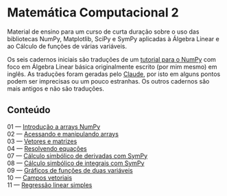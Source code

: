 # Matemática Computacional 2
Material de ensino para um curso de curta duração sobre o uso das bibliotecas NumPy, Matplotlib, SciPy e SymPy aplicadas à Álgebra Linear e ao Cálculo de funções de várias variáveis.

Os seis cadernos iniciais são traduções de um [tutorial para o NumPy](https://github.com/pzuehlke/NumPy-Tutorial) com foco em Álgebra Linear básica originalmente escrito (por mim mesmo) em inglês. As traduções foram geradas pelo [Claude](claude.ai), por isto em alguns pontos podem ser imprecisas ou um pouco estranhas. Os outros cadernos são mais antigos e não são traduções.


## Conteúdo


01 — [Introdução a arrays NumPy](https://github.com/pzuehlke/Matematica-Computacional-2/blob/main/01_introducao_a_arrays_numpy/01-introducao_a_arrays_numpy.ipynb)<br>
02 — [Acessando e manipulando arrays](https://github.com/pzuehlke/Matematica-Computacional-2/blob/main/02-acessando_e_manipulando_arrays/02-acessando_e_manipulando_arrays.ipynb)<br>
03 — [Vetores e matrizes](https://github.com/pzuehlke/Matematica-Computacional-2/blob/main/03-vetores_e_matrizes/03-vetores_e_matrizes.ipynb)<br>
04 — [Resolvendo equações](https://github.com/pzuehlke/Matematica-Computacional-2/blob/main/04-resolvendo_equacoes/04-resolvendo_equacoes.ipynb)<br>
07 — [Cálculo simbólico de derivadas com SymPy](https://github.com/pzuehlke/Matematica-Computacional-2/blob/main/07-derivacao_simbolica_com_SymPy/07-derivacao_simbolica_com_SymPy.ipynb)<br>
08 — [Cálculo simbólico de integrais com SymPy](https://github.com/pzuehlke/Matematica-Computacional-2/blob/main/08-integracao_simbolica_com_SymPy/08-integracao_simbolica_com_SymPy.ipynb)<br>
09 — [Gráficos de funções de duas variáveis](https://github.com/pzuehlke/Matematica-Computacional-2/blob/main/09-graficos_de_funcoes_de_duas_variaveis/09-graficos_de_funcoes_de_duas_variaveis.ipynb)<br>
10 — [Campos vetoriais](https://github.com/pzuehlke/Matematica-Computacional-2/blob/main/10-campos_vetoriais/10-campos_vetoriais.ipynb)<br>
11 — [Regressão linear simples](https://github.com/pzuehlke/numerical-methods/blob/main/5-minimos_quadrados/5-2_regressao_linear_simples.ipynb)<br>